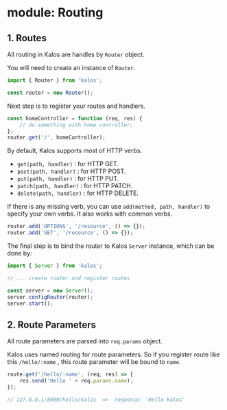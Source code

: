 # module: Routing

## 1. Routes

All routing in Kalos are handles by `Router` object.

You will need to create an instance of `Router`.

```js
import { Router } from 'kalos';

const router = new Router();
```

Next step is to register your routes and handlers.

```js
const homeController = function (req, res) {
    // do something with home controller;  
};
router.get('/', homeController);
```

By default, Kalos supports most of HTTP verbs.

- `get(path, handler)` : for HTTP GET.
- `post(path, handler)` : for HTTP POST.
- `put(path, handler)` : for HTTP PUT.
- `patch(path, handler)` : for HTTP PATCH.
- `delete(path, handler)` : for HTTP DELETE.

If there is any missing verb, you can use `add(method, path, handler)` to specify your own verbs.
It also works with common verbs.

```js
router.add('OPTIONS', '/resource', () => {});
router.add('GET', '/resource', () => {});
```

The final step is to bind the router to Kalos `Server` instance, which can be done by:

```js
import { Server } from 'kalos';

// ... create router and register routes

const server = new Server();
server.configRouter(router);
server.start();
```

## 2. Route Parameters

All route parameters are parsed into `req.params` object.

Kalos uses named routing for route parameters. So if you register route like this `/hello/:name` , this route parameter will be bound to `name`.

```js
route.get('/hello/:name', (req, res) => {
    res.send('Hello ' + req.params.name);
});

// 127.0.0.1:8080/hello/kalos  =>  response: 'Hello kalos'
```
